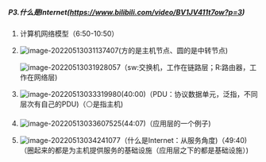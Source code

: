 ##### P3.什么是Internet(https://www.bilibili.com/video/BV1JV411t7ow?p=3)

1. 计算机网络模型（6:50-10:50）

2. ![image-20220513031137407](C:\Users\呵\AppData\Roaming\Typora\typora-user-images\image-20220513031137407.png)(方的是主机节点、圆的是中转节点)

   ![image-20220513031928057](C:\Users\呵\AppData\Roaming\Typora\typora-user-images\image-20220513031928057.png)（sw:交换机，工作在链路层；R:路由器，工作在网络层)

3. ![image-20220513033319980](C:\Users\呵\AppData\Roaming\Typora\typora-user-images\image-20220513033319980.png)(40:00)（PDU：协议数据单元，泛指，不同层次有自己的PDU)（⚪是指主机)

4. ![image-20220513033607525](C:\Users\呵\AppData\Roaming\Typora\typora-user-images\image-20220513033607525.png)(44:07)（应用层的一个例子)

5. ![image-20220513034241077](C:\Users\呵\AppData\Roaming\Typora\typora-user-images\image-20220513034241077.png)（什么是Internet：从服务角度)（49:40)（圈起来的都是为主机提供服务的基础设施（应用层之下的都是基础设施）)